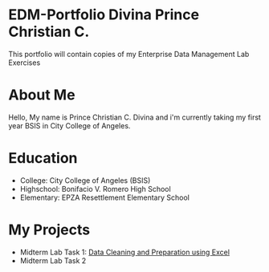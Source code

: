 # EDM-Portfolio Divina Prince Christian C.
This portfolio will contain copies of my Enterprise Data Management Lab Exercises
# About Me
Hello, My name is Prince Christian C. Divina and i'm currently taking my first year BSIS in City College of Angeles.
# Education
- College: City College of Angeles (BSIS)
- Highschool: Bonifacio V. Romero High School
- Elementary: EPZA Resettlement Elementary School
# My Projects
- Midterm Lab Task 1: [Data Cleaning and Preparation using Excel](Midterm%20Task%201/README.md)
- Midterm Lab Task 2


